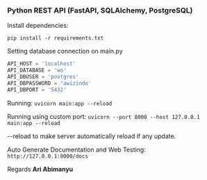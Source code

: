 ### Python REST API (FastAPI, SQLAlchemy, PostgreSQL)
 
Install dependencies:

`pip install -r requirements.txt`


Setting database connection on main.py
```python
API_HOST = 'localhost'
API_DATABASE = 'wo'
API_DBUSER = 'postgres'
API_DBPASSWORD = 'awizindo'
API_DBPORT = '5432'
```


Running:
`uvicorn main:app --reload`

Running using custom port:
`uvicorn --port 8000 --host 127.0.0.1 main:app --reload`

--reload to make server automatically reload if any update.

Auto Generate Documentation and Web Testing:
`http://127.0.0.1:8000/docs`






Regards
**Ari Abimanyu**
